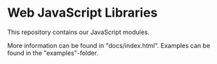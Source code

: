 Web JavaScript Libraries
=====================

This repository contains our JavaScript modules.

More information can be found in "docs/index.html".
Examples can be found in the "examples"-folder.
